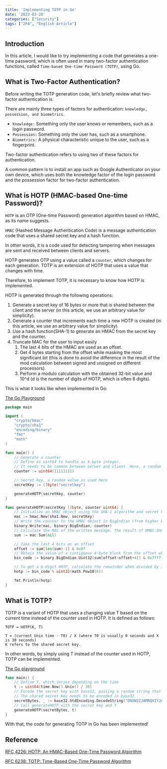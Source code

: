 ```yaml
---
title: 'Implementing TOTP in Go'
date: '2023-03-28'
categories: ["Security"]
tags: ["2FA", "English Article"]
---
```


## Introduction

In this article, I would like to try implementing a code that generates a one-time password, which is often used in many two-factor authentication functions, called `Time-based One-time Password (TOTP)`, using Go.

## What is Two-Factor Authentication?

Before writing the TOTP generation code, let's briefly review what two-factor authentication is.

There are mainly three types of factors for authentication: `knowledge, possession, and biometrics`.

- `Knowledge:` Something only the user knows or remembers, such as a login password.
- `Possession:` Something only the user has, such as a smartphone.
- `Biometrics:` A physical characteristic unique to the user, such as a fingerprint.

Two-factor authentication refers to using two of these factors for authentication.

A common pattern is to install an app such as Google Authenticator on your own device, which uses both the knowledge factor of the login password and the possession factor for two-factor authentication.

## What is HOTP (HMAC-based One-time Password)?

`HOTP` is an OTP (One-time Password) generation algorithm based on HMAC, as its name suggests.

`HMAC` (Hashed Message Authentication Code) is a message authentication code that uses a shared secret key and a hash function.

In other words, it is a code used for detecting tampering when messages are sent and received between clients and servers.

HOTP generates OTP using a value called a   `counter`, which changes for each generation. TOTP is an extension of HOTP that uses a value that changes with time.

Therefore, to implement TOTP, it is necessary to know how HOTP is implemented.

HOTP is generated through the following operations:

1. Generate a secret key of 16 bytes or more that is shared between the client and the server (in this article, we use an arbitrary value for simplicity).
2. Generate a counter that increments each time a new HOTP is created (in this article, we use an arbitrary value for simplicity).
3. Use a hash function(SHA-1) to generate an HMAC from the secret key and the counter.
4. Truncate MAC for the user to input easily
   1. The last 4 bits of the HMAC are used as an offset.
   2. Get 4 bytes starting from the offset while masking the most significant bit (this is done to avoid the difference in the result of the mod calculation between signed and unsigned on different processors).
   3. Perform a modulo calculation with the obtained 32-bit value and 10^d (d is the number of digits of HOTP, which is often 6 digits).

This is what it looks like when implemented in Go:

[The Go Playground](<https://go.dev/play/p/ijDdkIZI2Dz>)

```go
package main

import (
    "crypto/hmac"
    "crypto/sha1"
    "encoding/binary"
    "fmt"
    "math"
)

func main() {
    // Generate a counter
    // Define as uint64 to handle as 8-byte integer.
    // It needs to be common between server and client. Here, a random value is used.
    counter := uint64(11111111)

    // Secret key, a random value is used here
    secretKey := []byte("secretkey")

    generateHOTP(secretKey, counter)
}

func generateHOTP(secretKey []byte, counter uint64) {
    // Initialize an HMAC object using the SHA-1 algorithm and secret key
    mac := hmac.New(sha1.New, secretKey)
    // Write the counter to the HMAC object in BigEndian (from higher byte to lower byte) format
    binary.Write(mac, binary.BigEndian, counter)
    // Calculate the MAC of the written message. The result of HMAC-SHA-1 is 20 bytes.
    sum := mac.Sum(nil)

    // Take the last 4 bits as an offset
    offset := sum[len(sum)-1] & 0x0f
    // Obtain the value of a contiguous 4-byte block from the offset while masking the most significant bit to avoid confusion about signed vs. unsigned modulo computations.
    bin_code := binary.BigEndian.Uint32(sum[offset:offset+4]) & 0x7fffffff

    // To get a 6-digit HOTP, calculate the remainder when divided by 10^6
    hotp := bin_code % uint32(math.Pow10(6))

    fmt.Println(hotp)
}
```

## What is TOTP?

TOTP is a variant of HOTP that uses a changing value T based on the current time instead of the counter used in HOTP. It is defined as follows:

```
TOTP = HOTP(K, T)

T = (current Unix time - T0) / X (where T0 is usually 0 seconds and X is 30 seconds)
K refers to the shared secret key.
```

In other words, by simply using T instead of the counter used in HOTP, TOTP can be implemented.

[The Go playground](https://go.dev/play/p/2SP2b_I9vQx)

```go
func main() {
    // Define T, which varies depending on the time
    t := uint64(time.Now().Unix() / 30)
    // Encode the secret key with base32, passing a random string that can be encoded here
    // The shared secret key needs to be encoded in base32
    secretBytes, _ := base32.StdEncoding.DecodeString("ONXW2ZJAMRQXIYJAO5UXI2BAAAQGC3TEEDX3XPY=")
    // Call generateHOTP with the secret key and T
    generateHOTP(secretBytes, t)
}
```

With that, the code for generating TOTP in Go has been implemented!

## Reference

[RFC 4226: HOTP: An HMAC-Based One-Time Password Algorithm](<https://www.rfc-editor.org/rfc/rfc4226>)

[RFC 6238: TOTP: Time-Based One-Time Password Algorithm](<https://www.rfc-editor.org/rfc/rfc6238>)
